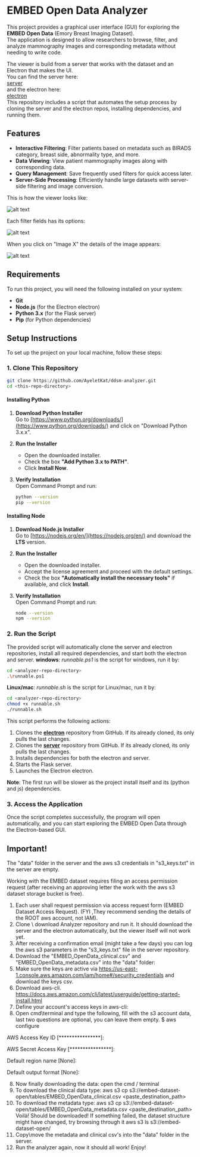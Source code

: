 #  EMBED Open Data Analyzer

This project provides a graphical user interface (GUI) for exploring the **EMBED Open Data** (Emory Breast Imaging Dataset).  
The application is designed to allow researchers to browse, filter, and analyze mammography images and corresponding metadata without needing to write code.  
  
The viewer is build from a server that works with the dataset and an Electron that makes the UI.  
You can find the server here:  
[server](https://github.com/AyeletKat/ddsm-server.git)  
and the electron here:   
[electron](https://github.com/Oriya-Sigawy/ddsm-electron.git)  
This repository includes a script that automates the setup process by cloning the server and the electron repos, installing dependencies, and running them.  

## Features

- **Interactive Filtering**: Filter patients based on metadata such as BIRADS category, breast side, abnormality type, and more.
- **Data Viewing**: View patient mammography images along with corresponding data.
- **Query Management**: Save frequently used filters for quick access later.
- **Server-Side Processing**: Efficiently handle large datasets with server-side filtering and image conversion.

This is how the viewer looks like:   

![alt text](https://github.com/AyeletKat/EMBED-analyzer/blob/main/pictures/full_screen.png)  

Each filter fields has its options:  

![alt text](https://github.com/AyeletKat/EMBED-analyzer/blob/main/pictures/full_with_options.png)  

When you click on "Image X" the details of the image appears:  

![alt text](https://github.com/AyeletKat/EMBED-analyzer/blob/main/pictures/image.png)     

## Requirements

To run this project, you will need the following installed on your system:

- **Git**
- **Node.js** (for the Electron electron)
- **Python 3.x** (for the Flask server)
- **Pip** (for Python dependencies)

## Setup Instructions

To set up the project on your local machine, follow these steps:

### 1. Clone This Repository

```bash
git clone https://github.com/AyeletKat/ddsm-analyzer.git
cd <this-repo-directory>
```

#### Installing Python

1. **Download Python Installer**  
   Go to [https://www.python.org/downloads/](https://www.python.org/downloads/) and click on "Download Python 3.x.x".

2. **Run the Installer**

   - Open the downloaded installer.
   - Check the box **"Add Python 3.x to PATH"**.
   - Click **Install Now**.

3. **Verify Installation**  
   Open Command Prompt and run:
   ```bash
   python --version
   pip --version
   ```

#### Installing Node

1. **Download Node.js Installer**  
   Go to [https://nodejs.org/en/](https://nodejs.org/en/) and download the **LTS** version.

2. **Run the Installer**

   - Open the downloaded installer.
   - Accept the license agreement and proceed with the default settings.
   - Check the box **"Automatically install the necessary tools"** if available, and click **Install**.

3. **Verify Installation**  
   Open Command Prompt and run:
   ```bash
   node --version
   npm --version
   ```

### 2. Run the Script

The provided script will automatically clone the server and electron repositories, install all required dependencies, and start both the electron and server.
**windows**: *runnable.ps1* is the script for windows, run it by:
```bash
cd <analyzer-repo-directory>  
.\runnable.ps1  
```
**Linux/mac**: *runnable.sh* is the script for Linux/mac, run it by:
```bash
cd <analyzer-repo-directory>
chmod +x runnable.sh  
./runnable.sh  
```
This script performs the following actions:

1. Clones the [**electron**](https://github.com/Oriya-Sigawy/ddsm-electron.git) repository from GitHub. If its already cloned, its only pulls the last changes.
2. Clones the [**server**](https://github.com/AyeletKat/ddsm-server.git) repository from GitHub. If its already cloned, its only pulls the last changes.
3. Installs dependencies for both the electron and server.
4. Starts the Flask server.
5. Launches the Electron electron.

**Note**: The first run will be slower as the project install itself and its (python and js) dependencies.

### 3. Access the Application

Once the script completes successfully, the program will open automatically, and you can start exploring the EMBED Open Data through the Electron-based GUI.



## Important!

The "data" folder in the server and the aws s3 credentials in "s3_keys.txt" in the server are empty.

Working with the EMBED dataset requires filing an access permission request (after receiving an approving letter the work with the aws s3 dataset storage bucket is free).

1. Each user shall request permission via access request form (EMBED Dataset Access Request). (FYI ,They recommend sending the details of the ROOT aws account, not IAM).
2. Clone \ download Analyzer repository and run it. It should download the server and the electron automatically, but the viewer itself will not work yet.
3. After receiving a confirmation email (might take a few days) you can log the aws s3 parameters in the "s3_keys.txt" file in the server repository.
4. Download the "EMBED_OpenData_clinical.csv" and "EMBED_OpenData_metadata.csv" into the "data" folder:
5. Make sure the keys are active via https://us-east-1.console.aws.amazon.com/iam/home#/security_credentials and download the keys csv.
5. Download aws-cli. https://docs.aws.amazon.com/cli/latest/userguide/getting-started-install.html
6. Define your account's access keys in aws-cli: 
7. Open cmd\terminal and type the following, fill with the s3 account data, last two questions are optional, you can leave them empty.
$ aws configure

AWS Access Key ID [****************]: 

AWS Secret Access Key [****************]: 

Default region name [None]: 

Default output format [None]:

8. Now finally downloading the data: open the cmd / terminal
9. To download the clinical data type: 
aws s3 cp s3://embed-dataset-open/tables/EMBED_OpenData_clinical.csv <paste_destination_path>
10. To download the metadata type: 
aws s3 cp s3://embed-dataset-open/tables/EMBED_OpenData_metadata.csv <paste_destination_path>
Voilà! Should be downloaded!
If something failed, the dataset structure might have changed, try browsing through it  aws s3 ls s3://embed-dataset-open/
11. Copy\move the metadata and clinical csv's into the "data" folder in the server.
12. Run the analyzer again, now it should all work! Enjoy!
